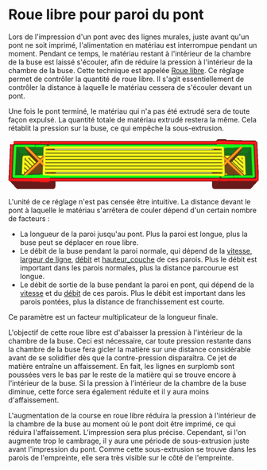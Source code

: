 Roue libre pour paroi du pont
====
Lors de l'impression d'un pont avec des lignes murales, juste avant qu'un pont ne soit imprimé, l'alimentation en matériau est interrompue pendant un moment. Pendant ce temps, le matériau restant à l'intérieur de la chambre de la buse est laissé s'écouler, afin de réduire la pression à l'intérieur de la chambre de la buse. Cette technique est appelée [Roue libre](coasting_enable.md). Ce réglage permet de contrôler la quantité de roue libre. Il s'agit essentiellement de contrôler la distance à laquelle le matériau cessera de s'écouler devant un pont.

Une fois le pont terminé, le matériau qui n'a pas été extrudé sera de toute façon expulsé. La quantité totale de matériau extrudé restera la même. Cela rétablit la pression sur la buse, ce qui empêche la sous-extrusion.

![Pas d'extrusion d'un côté du pont, et extrusion supplémentaire de l'autre](../../../articles/images/bridge_skin_density_100.png)

L'unité de ce réglage n'est pas censée être intuitive. La distance devant le pont à laquelle le matériau s'arrêtera de couler dépend d'un certain nombre de facteurs :
* La longueur de la paroi jusqu'au pont. Plus la paroi est longue, plus la buse peut se déplacer en roue libre.
* Le débit de la buse pendant la paroi normale, qui dépend de la [vitesse](../speed/speed_wall.md), [largeur de ligne](../resolution/wall_line_width.md), [débit](../material/wall_material_flow.md) et [hauteur_couche](../resolution/layer_height.md) de ces parois. Plus le débit est important dans les parois normales, plus la distance parcourue est longue.
* Le débit de sortie de la buse pendant la paroi en pont, qui dépend de la [vitesse](bridge_wall_speed.md) et du [débit](bridge_wall_material_flow.md) de ces parois. Plus le débit est important dans les parois pontées, plus la distance de franchissement est courte.

Ce paramètre est un facteur multiplicateur de la longueur finale.

L'objectif de cette roue libre est d'abaisser la pression à l'intérieur de la chambre de la buse. Ceci est nécessaire, car toute pression restante dans la chambre de la buse fera gicler la matière sur une distance considérable avant de se solidifier dès que la contre-pression disparaîtra. Ce jet de matière entraîne un affaissement. En fait, les lignes en surplomb sont poussées vers le bas par le reste de la matière qui se trouve encore à l'intérieur de la buse. Si la pression à l'intérieur de la chambre de la buse diminue, cette force sera également réduite et il y aura moins d'affaissement.

L'augmentation de la course en roue libre réduira la pression à l'intérieur de la chambre de la buse au moment où le pont doit être imprimé, ce qui réduira l'affaissement. L'impression sera plus précise. Cependant, si l'on augmente trop le cambrage, il y aura une période de sous-extrusion juste avant l'impression du pont. Comme cette sous-extrusion se trouve dans les parois de l'empreinte, elle sera très visible sur le côté de l'empreinte.
